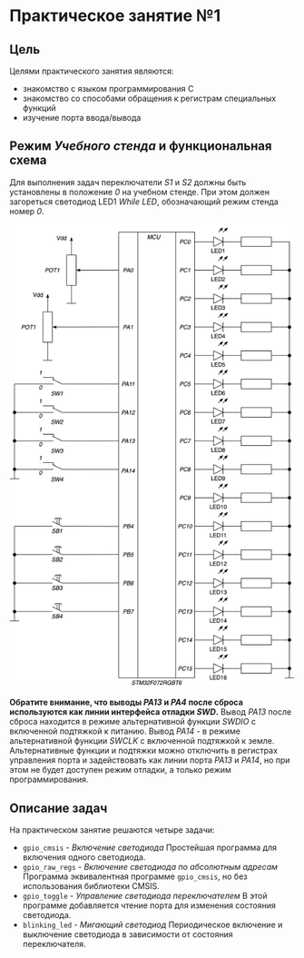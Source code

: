 # Практическое занятие №1

## Цель

Целями практического занятия являются:
* знакомство с языком программирования C
* знакомство со способами обращения к регистрам специальных функций
* изучение порта ввода/вывода

## Режим _Учебного стенда_ и функциональная схема

Для выполнения задач переключатели _S1_ и _S2_ должны быть установлены в положение _0_ на учебном стенде.
При этом должен загореться светодиод LED1 _While LED_, обозначающий режим стенда номер _0_.

![ ](../../../../img/lab1_ex1-4_sch.png)

**Обратите внимание, что выводы _PA13_ и _PA4_ после сброса используются как линии интерфейса отладки _SWD_.**
Вывод _PA13_ после сброса находится в режиме альтернативной функции _SWDIO_ с включенной подтяжкой к питанию.
Вывод _PA14_ - в режиме альтернативной функции _SWCLK_ с включенной подтяжкой к земле.
Альтернативные функции и подтяжки можно отключить в регистрах управления порта и
задействовать как линии порта _PA13_ и _PA14_, но при этом не будет доступен режим отладки,
а только режим программирования.

## Описание задач

На практическом занятие решаются четыре задачи:

* `gpio_cmsis` - _Включение светодиода_
    Простейшая программа для включения одного светодиода.
* `gpio_raw_regs` - _Включение светодиода по абсолютным адресам_
    Программа эквивалентная программе `gpio_cmsis`, но без использования библиотеки CMSIS.
* `gpio_toggle` -  _Управление светодиода переключателем_
    В этой программе добавляется чтение порта для изменения состояния светодиода.
* `blinking_led` - _Мигающий светодиод_
    Периодическое включение и выключение светодиода в зависимости от состояния переключателя.
